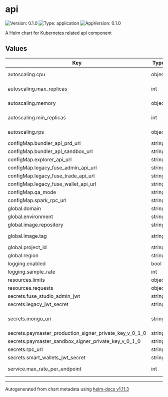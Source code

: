 # api

![Version: 0.1.0](https://img.shields.io/badge/Version-0.1.0-informational?style=flat-square) ![Type: application](https://img.shields.io/badge/Type-application-informational?style=flat-square) ![AppVersion: 0.1.0](https://img.shields.io/badge/AppVersion-0.1.0-informational?style=flat-square)

A Helm chart for Kubernetes related api component

## Values

| Key | Type | Default | Description |
|-----|------|---------|-------------|
| autoscaling.cpu | object | `{"threshold":80}` | Autoscaling - CPU threshold (in percent, Horizontal Pod Autoscaler) |
| autoscaling.max_replicas | int | `5` | Autoscaling - Maximum replicas value (Horizontal Pod Autoscaler) |
| autoscaling.memory | object | `{"threshold":80}` | Autoscaling - RAM threshold (in percent, Horizontal Pod Autoscaler) |
| autoscaling.min_replicas | int | `1` | Autoscaling - Minimal replicas value (Horizontal Pod Autoscaler) |
| autoscaling.rps | object | `{"threshold":80}` | Autoscaling - RPS threshold (in percent, Horizontal Pod Autoscaler) |
| configMap.bundler_api_prd_url | string | `""` | Bundler - API Production URL |
| configMap.bundler_api_sandbox_url | string | `""` | Bundler - API Sandbox URL |
| configMap.explorer_api_url | string | `""` | BlockScout API URL |
| configMap.legacy_fuse_admin_api_url | string | `""` | Legacy - Fuse admin API URL |
| configMap.legacy_fuse_trade_api_url | string | `""` | Legacy - Fuse trade API URL |
| configMap.legacy_fuse_wallet_api_url | string | `""` | Legacy - Fuse wallet API URL |
| configMap.qa_mode | string | `""` | QA mode ('true' or 'false') |
| configMap.spark_rpc_url | string | `""` | RPC URL - Spark |
| global.domain | string | `""` | DNS domain |
| global.environment | string | `""` | Label 'environment' |
| global.image.repository | string | `""` | Repository ID |
| global.image.tag | string | `""` | Tag; overrides the image tag whose default is the chart appVersion. |
| global.project_id | string | `""` | Google Cloud - Project ID |
| global.region | string | `""` | Google Cloud - Region |
| logging.enabled | bool | `true` | Logging - Enabled (`true` or `false`) |
| logging.sample_rate | int | `1000000` | Logging - Sample rate (from 0 to 500000 / 1000000) |
| resources.limits | object | `{"cpu":"","memory":""}` | Resources - Limits |
| resources.requests | object | `{"cpu":"","memory":""}` | Resources - Requests |
| secrets.fuse_studio_admin_jwt | string | `""` | Fuse Studio admin JWT |
| secrets.legacy_jwt_secret | string | `""` | Legacy - JWT secret |
| secrets.mongo_uri | string | `""` | MongoDB Atlas URI (mongodb://username:password@hostname:port/database?params) |
| secrets.paymaster_production_signer_private_key_v_0_1_0 | string | `""` | Bundler - Paymaster Production signer private key |
| secrets.paymaster_sandbox_signer_private_key_v_0_1_0 | string | `""` | Bundler - Paymaster Sandbox signer private key |
| secrets.rpc_url | string | `""` | RPC URL - Fuse |
| secrets.smart_wallets_jwt_secret | string | `""` | smart-wallets - JWT secret |
| service.max_rate_per_endpoint | int | `10` | Service - Annotation `networking.gke.io/max-rate-per-endpoint` (RPS per pod) |

----------------------------------------------
Autogenerated from chart metadata using [helm-docs v1.11.3](https://github.com/norwoodj/helm-docs/releases/v1.11.3)

